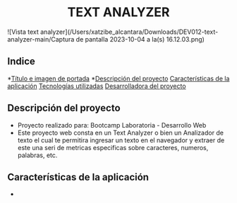 <h1 align = "center">TEXT ANALYZER</h1> 

![Vista text analyzer](/Users/xatzibe_alcantara/Downloads/DEV012-text-analyzer-main/Captura de pantalla 2023-10-04 a la(s) 16.12.03.png)

## Indice

*[Título e imagen de portada](#Título-e-imagen-de-portada)
*[Descripción del proyecto](#descripción-del-proyecto)
[Características de la aplicación](#características-de-la-aplicación)
[Tecnologías utilizadas](#Tecnologías-utilizadas)
[Desarrolladora del proyecto](#Desarrolladora-del-proyecto)

## Descripción del proyecto

* Proyecto realizado para: Bootcamp Laboratoria - Desarrollo Web
* Este proyecto web consta en un Text Analyzer o bien un Analizador de texto el cual te permitira ingresar un texto en el navegador y extraer de este una seri de metricas especificas sobre caracteres, numeros, palabras, etc. 

## Características de la aplicación

* 
